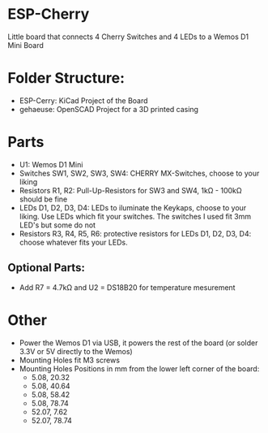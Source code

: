 # ESP-Cherry
Little board that connects 4 Cherry Switches and 4 LEDs to a Wemos D1 Mini Board

# Folder Structure:
* ESP-Cerry: KiCad Project of the Board
* gehaeuse: OpenSCAD Project for a 3D printed casing

# Parts
* U1: Wemos D1 Mini
* Switches SW1, SW2, SW3, SW4: CHERRY MX-Switches, choose to your liking
* Resistors R1, R2: Pull-Up-Resistors for SW3 and SW4, 1kΩ - 100kΩ should be fine
* LEDs D1, D2, D3, D4: LEDs to iluminate the Keykaps, choose to your liking.  Use LEDs which fit your switches. The switches I used fit 3mm LED's but some do not
* Resistors R3, R4, R5, R6: protective resistors for LEDs D1, D2, D3, D4: choose whatever fits your LEDs.

## Optional Parts:
* Add R7 = 4.7kΩ and U2 = DS18B20 for temperature mesurement

# Other
* Power the Wemos D1 via USB, it powers the rest of the board (or solder 3.3V or 5V directly to the Wemos)
* Mounting Holes fit M3 screws
* Mounting Holes Positions in mm from the lower left corner of the board:
  * 5.08, 20.32
  * 5.08, 40.64
  * 5.08, 58.42
  * 5.08, 78.74
  * 52.07, 7.62
  * 52.07, 78.74

